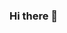 ### Hi there 👋

<!--
**musauyumaznotes/musauyumaznotes** is a ✨ _special_ ✨ repository because its `README.md` (this file) appears on your GitHub profile.

# My Notes
-- [Object Oriented Programming](https://github.com/musauyumaznotes/CSharp/blob/main/Gen%C3%A7ayY%C4%B1ld%C4%B1z/%C3%96zel%20Ders%20Format%C4%B1nda%20A%E2%80%99dan%20Z%E2%80%99ye%20Nesne%20Tabanl%C4%B1%20Programlama%20E%C4%9Fitimi/ReadMe.md)
-->
